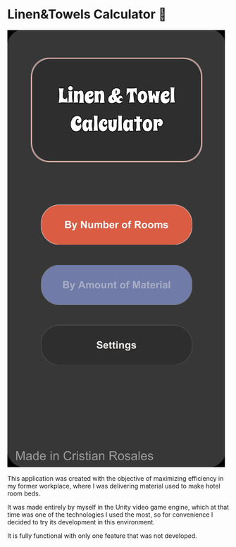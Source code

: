 #  Linen&Towels Calculator  📍

![](https://github.com/Unstoppable7/LinenAndTowelCalculator/blob/main/Linen%26towelApp.gif)

This application was created with the objective of maximizing efficiency in my former workplace, where I was delivering material used to make hotel room beds.

It was made entirely by myself in the Unity video game engine, which at that time was one of the technologies I used the most, so for convenience I decided to try its development in this environment.

It is fully functional with only one feature that was not developed.



